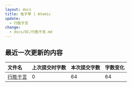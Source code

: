 ```yaml
---
layout: docs
title: 兔子草 | Atomic
update: 
  - 行胜于言
change:
  - docs/DC/行胜于言.md
---
```


## 最近一次更新的内容

|文件名|上次提交时字数|本次提交字数|字数变化|
|:-|:-|:-|:-|
|[行胜于言](DC/行胜于言.md)|0|64|64|
